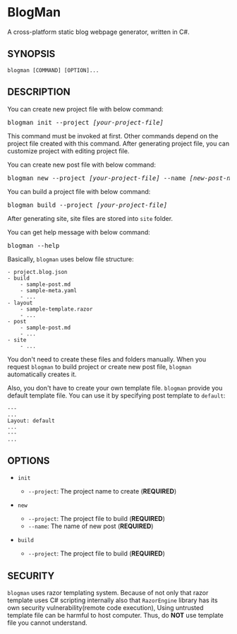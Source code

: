 # BlogMan

A cross-platform static blog webpage generator, written in C#.

## SYNOPSIS

```shell
blogman [COMMAND] [OPTION]...
```

## DESCRIPTION

You can create new project file with below command:

<pre>
blogman init --project <i>[your-project-file]</i>
</pre>

This command must be invoked at first.
Other commands depend on the project file created with this command.
After generating project file,
you can customize project with editing project file.

You can create new post file with below command:

<pre>
blogman new --project <i>[your-project-file]</i> --name <i>[new-post-name]</i>
</pre>

You can build a project file with below command:

<pre>
blogman build --project <i>[your-project-file]</i>
</pre>

After generating site, site files are stored into `site` folder.

You can get help message with below command:

<pre>
blogman --help
</pre>

Basically, `blogman` uses below file structure:

```
- project.blog.json
- build
    - sample-post.md
    - sample-meta.yaml
    - ...
- layout
    - sample-template.razor
    - ...
- post
    - sample-post.md
    - ...
- site
    - ...
```

You don't need to create these files and folders manually.
When you request `blogman` to build project or create new post file,
`blogman` automatically creates it.

Also, you don't have to create your own template file.
`blogman` provide you default template file.
You can use it by specifying post template to `default`:

```
---
...
Layout: default
...
---
...
```

## OPTIONS

- `init`
  - `--project`: The project name to create (**REQUIRED**)

- `new`
  - `--project`: The project file to build (**REQUIRED**)
  - `--name`: The name of new post (**REQUIRED**)


- `build`
    - `--project`: The project file to build (**REQUIRED**)

## SECURITY

`blogman` uses razor templating system.
Because of not only that razor template uses C# scripting internally
also that `RazorEngine` library has its own security vulnerability(remote code execution),
Using untrusted template file can be harmful to host computer.
Thus, do **NOT** use template file you cannot understand.
